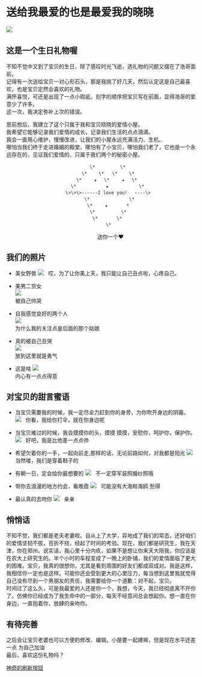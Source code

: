 送给我最爱的也是最爱我的晓晓
==========================

![](https://github.com/daidaixiaoxiao/images/raw/master/xin.jpg)  
## 这是一个生日礼物喔 ##
不知不觉中又到了宝贝的生日，除了感叹时光飞逝，选礼物的问题又摆在了浩哥面前。</br>
记得有一次送给宝贝一对心形石头，那是我挑了好几天，然后认定这是自己最喜欢，也是宝贝定然会喜欢的礼物。</br>满怀喜悦，可还是出现了一点小瑕疵。刻字的顺序把宝贝写在前面，显得浩哥的爱意少了许多。</br>
这一次，我决定弥补上次的错误。

思前想后，我建立了这个只属于我和宝贝晓晓的爱情小屋。</br>
我希望它能够记录我们爱情的成长，记录我们生活的点点滴滴。</br>
我会一直用心维护，慢慢改进，让我们的小屋永远充满活力、生机。</br>
哪怕当我们终于走进婚姻的殿堂，哪怕有了小宝贝，哪怕我们老了，它也是一个永远存在的，见证我们爱情的、只属于我们两个的秘密小屋。


					               \*　 　     \* 　　　　　　　　　　　　　　　
					            \*　　 \*   \*　　 \* 　　　
					          \*　   ★　 \*　   ★　 \* 　　　
					        \*　　　      ★　　        \*　 　　　
					      \>\>\>------I love you!　 ----\>　　　
					             \*　　　　        \* 　　　　
					              \*　   ★       *　 　　　　
					               \*　        \* 　　　　　　
					                \*       \* 　　　　　　
					                     \* 　　
　　　　　　　　　　　　　　　　     　送你一个♥

## 我们的照片 ##
+ 美女野兽
![](https://github.com/daidaixiaoxiao/images/raw/master/b.jpg)  
哎，为了让你美上天，我只能让自己丑点啦，心疼自己。

+ 美男二货女 </br>
![](https://github.com/daidaixiaoxiao/images/raw/master/p1.jpg)  
</br>被自己帅哭

+ 自我感觉良好的两个人 </br>
![](https://github.com/daidaixiaoxiao/images/raw/master/p2.jpg)  
</br>为什么我的关注点是后面的那个姑娘

+ 真的被自己丑哭 </br>
![](https://github.com/daidaixiaoxiao/images/raw/master/p4.jpg)  
</br>放到这里就是勇气

+ 这是啥
![](https://github.com/daidaixiaoxiao/images/raw/master/p5.jpg)  
</br>内心有一点点得意

## 对宝贝的甜言蜜语 ##
* 当宝贝需要我的时候，我一定尽全力赶到你的身旁，为你吹开身边的阴霾。
![](https://github.com/daidaixiaoxiao/images/raw/master/hehu.jpg)  
你看，我给你打伞，就在你身边呢

* 当宝贝难过的时候，我会摸摸你的头，摸摸 摸摸，安慰你，呵护你，保护你。
![](https://github.com/daidaixiaoxiao/images/raw/master/motou.jpg)  
好吧，我是比他差一点点帅

* 希望欠着你的一手，一起向前走,那样的话，无论前路如何，对我都是阳光
![](https://github.com/daidaixiaoxiao/images/raw/master/shouqianshou.jpg)  
当然喽，我们是穿着鞋子的

* 有朝一日，定会给你最想要的
![](https://github.com/daidaixiaoxiao/images/raw/master/jiehun.jpg)  
不一定穿军装照婚纱照哦

* 带你去浪漫的地方约会，看晚霞
![](https://github.com/daidaixiaoxiao/images/raw/master/xiyang.jpg)  
可能没有大海和海鸥 愁得

* 最认真的去吻你
![](https://github.com/daidaixiaoxiao/images/raw/master/jiewen.jpg)  
亲亲

## 悄悄话 ##
不知不觉，我们都是老夫老妻啦。自从上了大学，异地成了我们的常态，还好咱们的爱情坚韧不拔，百折不挠，经起了时间的考验。现在，我们都是研究生，我在天津，你在郑州。说实话，我心里十分内疚，如果不是想让你来天大陪我，你应该是在农大上研究生的。半个小时的车程变成了一晚上的卧铺，我们的爱情面临了更大的困难。宝贝，我真的很想你，尤其是看到周围的好友们都成双成对。我是这样，我相信你一定也是这样。可能你还会受到更大的心里压力，每当想到这里我就觉得自己没有尽到一个男朋友的责任，我需要给你一个道歉：对不起，宝贝。</br>时间过了这么久，可是我最爱的人还是你一个，我想，今天，我已经彻底离不开你了。仿佛你已经成为了我生命中的一部分，每天不经意间总会想起你。想一直在你身边，一直抱着你，放肆的亲吻你。


## 有待完善 ##
之后会让宝贝老婆也可以方便的修改、编辑。小屋要一起建嘛，但是现在水平还差一点 为自己加油 </br>
最后，喜欢这份礼物吗？

[神奇的刷新按钮](https://www.whlovelzx.com "鼠标往哪里放呢") </br>
